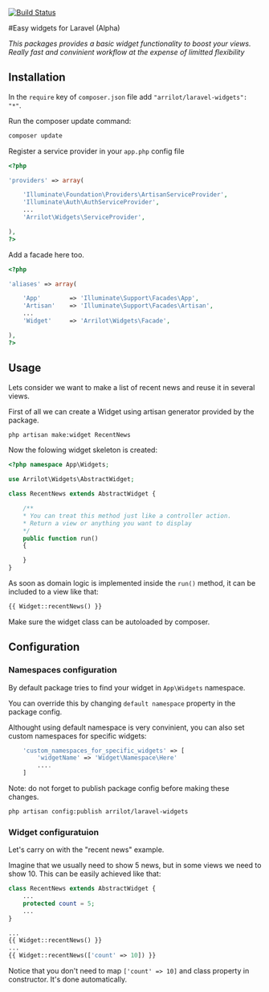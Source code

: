 [![Build Status](https://travis-ci.org/Arrilot/laravel-widgets.svg?branch=master)](https://travis-ci.org/Arrilot/laravel-widgets)

#Easy widgets for Laravel (Alpha)

*This packages provides a basic widget functionality to boost your views. Really fast and convinient workflow at the expense of limitted flexibility*

## Installation

In the `require` key of `composer.json` file add `"arrilot/laravel-widgets": "*"`.

Run the composer update command:

```bash
composer update
```

Register a service provider in your `app.php` config file

```php
<?php

'providers' => array(

    'Illuminate\Foundation\Providers\ArtisanServiceProvider',
    'Illuminate\Auth\AuthServiceProvider',
    ...
    'Arrilot\Widgets\ServiceProvider',

),
?>
```

Add a facade here too.

```php
<?php

'aliases' => array(

    'App'        => 'Illuminate\Support\Facades\App',
    'Artisan'    => 'Illuminate\Support\Facades\Artisan',
    ...
    'Widget'     => 'Arrilot\Widgets\Facade',

),
?>
```

## Usage

Lets consider we want to make a list of recent news and reuse it in several views.

First of all we can create a Widget using artisan generator provided by the package.
```bash
php artisan make:widget RecentNews
```

Now the folowing widget skeleton is created:
```php
<?php namespace App\Widgets;

use Arrilot\Widgets\AbstractWidget;

class RecentNews extends AbstractWidget {

    /**
    * You can treat this method just like a controller action.
    * Return a view or anything you want to display
    */
	public function run()
	{

	}
}
```

As soon as domain logic is implemented inside the `run()` method, it can be included to a view like that:
```php
{{ Widget::recentNews() }}
```
Make sure the widget class can be autoloaded by composer.

## Configuration

### Namespaces configuration
By default package tries to find your widget in ```App\Widgets``` namespace.

You can override this by changing `default namespace` property in the package config.

Althought using default namespace is very convinient, you can also set custom namespaces for specific widgets:
```php
    'custom_namespaces_for_specific_widgets' => [
        'widgetName' => 'Widget\Namespace\Here'
        ....
    ]
```

Note: do not forget to publish package config before making these changes.
```bash
php artisan config:publish arrilot/laravel-widgets
```

### Widget configuratuion

Let's carry on with the "recent news" example.

Imagine that we usually need to show 5 news, but in some views we need to show 10.
This can be easily achieved like that:

```php
class RecentNews extends AbstractWidget {
    ...
    protected count = 5;
    ...
}

...
{{ Widget::recentNews() }}
...
{{ Widget::recentNews(['count' => 10]) }}
```
Notice that you don't need to map `['count' => 10]` and class property in constructor. It's done automatically.
